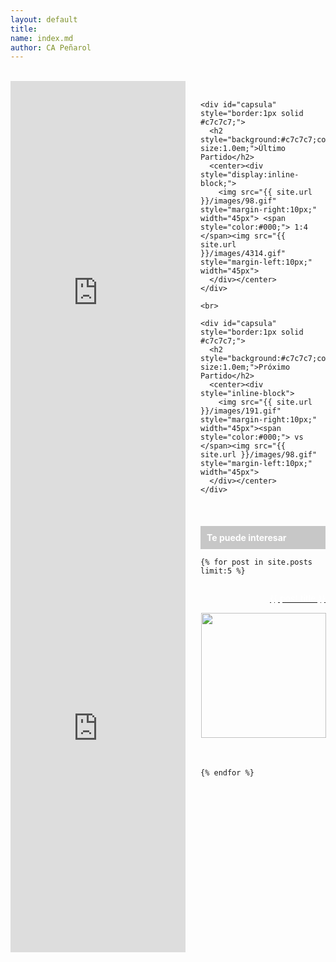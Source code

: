 ```yaml
---
layout: default
title:
name: index.md
author: CA Peñarol
---
```


<html>

<br>


<div width="280px" style="display:inline-block;float:left;">
<iframe src="http://widgets.datafactory.la/es/uruguay/posiciones.html#championship=uruguay&appIdTrack=15023&show-descentTable=1&team=98&lang=es&show-positionsTable=1&show-PlayedGames=1&show-Goals=0&show-AgainstGoals=0&show-WinGames=0&show-TieGames=0&show-LostGames=0&show-Diff=1&show-DescentPlayedGames=1&show-DescentPoints=1&show-fixtureTable=1&show-nameDays=1&dateFormat=mmdd&show-goalsTable=1&show-GoalsColumnTeams=1&show-GoalsDetails=1&css-width=280&css-backgroundColor=%23f9f9ea&css-textColor=%23343434&css-desTxtColor=%23343434&css-lineColor=%23000000&css-desEquipoBgColor=%23000000&css-desEquipoTxtColor=%23f5c115&css-navBgColorSel=%23030303&css-navColorSel=%23FFFFFF&css-navBgColor=%236F7072&css-navColor=%23FFFFFF&css-titleFontFamily=%22Exo%22%2C%20sans-serif&css-titlePoints=15&css-titleWeight=1&css-titleItalic=0&css-tabsFontFamily=%22Lucida%20Sans%20Unicode%22%2C%22Lucida%20Grande%22%2Csans-serif&css-tabsPoints=11&css-tabsWeight=0&css-tabsItalic=0&css-mainFontFamily=Arial%2CHelvetica%2Csans-serif&css-mainPoints=11&css-mainWeight=1&css-mainItalic=0&css-height=697&css-tabsColor=%23FFFFFF&css-rowColor=%23BD0926&css-textRowColor=%23FFFFFF&css-borderColor=%23D1D3D4&css-golColor=%23BD0926&css-estadoColor=%23BD0926"  frameborder="0"  width="280"  height="697" style="display:inline-block"  ></iframe>
</div>
<style>
.entrada_al_costado {
	width: 200px;
	height: 300px;
	margin-left: 0px;
	margin-right: 0px;
	float: right;
}
</style>
<div class="entrada_al_costado" style="display:inline-block;float:right;">
  <br>

	<div id="capsula" style="border:1px solid #c7c7c7;">  
	  <h2 style="background:#c7c7c7;color:#83711d;padding:10px;font-size:1.0em;">Último Partido</h2>
	  <center><div style="display:inline-block;">
	    <img src="{{ site.url }}/images/98.gif" style="margin-right:10px;" width="45px"> <span style="color:#000;"> 1:4 </span><img src="{{ site.url }}/images/4314.gif" style="margin-left:10px;" width="45px">
	  </div></center>
	</div>

	<br>

	<div id="capsula" style="border:1px solid #c7c7c7;">
	  <h2 style="background:#c7c7c7;color:#ac8f07;padding:10px;font-size:1.0em;">Próximo Partido</h2>
	  <center><div style="inline-block">
	    <img src="{{ site.url }}/images/191.gif" style="margin-right:10px;" width="45px"><span style="color:#000;"> vs </span><img src="{{ site.url }}/images/98.gif" style="margin-left:10px;" width="45px">
	  </div></center>
	</div>

<br>


  <h2 style="background:#c7c7c7;color:#fff;padding:10px;font-size:1.0em;">Te puede interesar</h2>




  <div class="lista">

  <tr>

    {% for post in site.posts limit:5 %}

  <td>
   <p class="titulares" width="200px" style="float:right;"><a
tabindex="-1" href="{{ post.url }}"><span style="color:#fff;">{{ post.title }}</span></a></p><br>
   <img src="{{ post.image1 }}" width="200px" style="border:1px solid #fff;"><br>
  </td>

  <br>

  <br>

    {% endfor %}

  </tr>

  </div>

</div>
<!-->

<br>

<iframe src="http://widgets.datafactory.la/es/sudamericana/posiciones.html#championship=sudamericana&show-descentTable=1&team=-1&lang=es&show-positionsTable=1&show-PlayedGames=1&show-Goals=0&show-AgainstGoals=0&show-WinGames=0&show-TieGames=0&show-LostGames=0&show-Diff=1&show-DescentPlayedGames=1&show-DescentPoints=1&show-fixtureTable=1&show-nameDays=1&dateFormat=mmdd&show-goalsTable=1&show-GoalsColumnTeams=1&show-GoalsDetails=1&css-width=280&css-backgroundColor=%23f9f9ea&css-textColor=%23343434&css-desTxtColor=%23343434&css-lineColor=%23000000&css-desEquipoBgColor=%23000000&css-desEquipoTxtColor=%23f5c115&css-navBgColorSel=%23030303&css-navColorSel=%23ffffff&css-navBgColor=%236F7072&css-navColor=%23FFFFFF&css-titleFontFamily=%22Exo%22%2C%20sans-serif&css-titlePoints=15&css-titleWeight=1&css-titleItalic=0&css-tabsFontFamily=%22Lucida%20Sans%20Unicode%22%2C%22Lucida%20Grande%22%2Csans-serif&css-tabsPoints=11&css-tabsWeight=0&css-tabsItalic=0&css-mainFontFamily=Arial%2CHelvetica%2Csans-serif&css-mainPoints=11&css-mainWeight=1&css-mainItalic=0&css-height=697&css-tabsColor=%23FFFFFF&css-rowColor=%23BD0926&css-textRowColor=%23FFFFFF&css-borderColor=%23D1D3D4&css-golColor=%23BD0926&css-estadoColor=%23BD0926"  frameborder="0"  width="280"  height="697"  ></iframe>

<br>

<br>

<br>

<br>

<br>

<br>

<br>

<br>

<br>

<br>


<!--
<h3>
  <center>
    <span style="color:#3c4449;font-weight:900;margin-bottom:20px;">Último partido: domingo 20 de mayo</span>
  </center>
</h3>

<br>

<center>
<h1 id="page" style="color:yellow;background:#3e3434;margin-left:-42px;font-weight:900;">Torneo Intermedio 2018</h1>
<h1 id="page" style="color:#3e3434;background:yellow;margin-left:-42px;font-weight:900;">PEÑAROL vs RIVER PLATE</h1>-->
<!--<img src="{{ site.url }}/images/g849.png" style="margin-left:-40px;margin-top:-20px;" width="600">

   <table>
     <thead>
       <td></td>
       <td></td>
       <td></td>
     </thead>
	<!-- <center><!--<img src="{{ site.url }}/images/copa-liber.png" style="margin-right:6px;" height="50px"></center>

     <br>

     <tbody>
       <tr>
         <td><img src="{{ site.url }}/images/98.gif" height="50px"></td>
         <td><span style="font-size:1.6em;font-weight:900;color:#7d7d7d;">6 - 0</span></td>
         <td><img src="{{ site.url }}/images/197.gif" height="50px"></td>
       </tr>
     </tbody>
   </table>
 </center>

<br>
<br>
<br>

<h3>
  <center>
    <span style="color:#3c4449;font-weight:900;margin-bottom:20px;">Próximo Partido: jueves 24 de mayo</span>
  </center>
</h3>

<br>

<center><h1 id="page" style="color:yellow;background:#3e3434;margin-left:-42px;font-weight:900;">Torneo Intermedio 2018</h1></center>
<center><h1 id="page" style="color:#3e3434;background:yellow;margin-left:-42px;font-weight:900;">BOSTON RIVER vs PEÑAROL</h1></center>-->
<!--<img src="{{ site.url }}/images/rect1622.png" style="margin-left:-40px;margin-top:-20px;" width="600">-->
<!--
<br>

<center>
   <img src="{{ site.url }}/images/98.gif" style="margin-right:10px;" height="50px">
<!--   <span style="margin-left:10px;margin-right:10px;font-size:1.6em;font-weight:900;color:#7d7d7d;"><!--vs</span>  -->
   <!--<img src="{{ site.url }}/images/copa-liber.png" style="margin-right:6px;" height="50px">-->
<!--   <img src="{{ site.url }}/images/957.gif" height="50px">
</center>

<br>
<br>
<br>

<center><h3 style="color:#3c4449;font-weight:900;margin-bottom:0px;border:1px solid #3c4449;">Grupo C - Copa Libertadores 2018</h3></center>

<br>

<h1>
<center>
  <table>
    <thead style="color:#fff;background:#3c4449;border:1px solid #3e3434;font-weight:900;">
      <td>No</td>
      <td><span style="float:left;margin-left:10px;">Equipo</span></td>
      <td style="float:left;margin-left:0px;">Pts</td>
      <td style="float:right;margin-left:30px;">Dif-Goles</td>
    </thead>
    <tbody style="color:#fff;background:#7d7d7d;">

 	<tr style="border:1px solid #3e3434;">

   		<td style="border:1px solid #3e3434;">1</td>
   		<td style="border:1px solid #3e3434;"><img src="{{ site.url }}/images/69.gif" height="24px" style="margin-left:;"><span style="margin-left:;"> Libertad</span></td>
   		<td style="border:1px solid #3e3434;"><span style="float:left;margin-left:8px;font-weight:900;">13</span></td>
   		<td style="border:1px solid #3e3434;"><span style="float:left;margin-left:-50px;">+6</span></td>
 	</tr>

 	<tr style="border:1px solid #3e3434;">
   		<td style="border:1px solid #3e3434;">2</td>
   		<td style="border:1px solid #3e3434;"><img src="{{ site.url}}/images/815.gif" height="24px" style="margin-left:;"><span style="margin-left:;"> Atl Tucumán</span></td>
   		<td style="border:1px solid #3e3434;"><span style="float:left;margin-left:8px;font-weight:900;">10</span></td>
   		<td style="border:1px solid #3e3434;"><span style="margin-left:-50px;">+1</span></td>
 	</tr>

 	<tr style="border:1px solid #3e3434;">
   		<td style="border:1px solid #3e3434;">3</td>
   		<td style="border:1px solid #3e3434;"><img src="{{ site.url }}/images/98.gif" height="24px" style="margin-left:;"><span style="margin-left:;"> Peñarol</span></td>
   		<td style="border:1px solid #3e3434;"><span style="float:left;margin-left:18px;font-weight:900;">9</span></td>
   		<td style="border:1px solid #3e3434;"><span style="margin-left:-50px;">+3</span></td>
 	</tr>

 	<tr style="border:1px solid #3e3434;">
   		<td style="border:1px solid #3e3434;">4</td>
   		<td style="border:1px solid #3e3434;"><img src="{{ site.url }}/images/74.gif" height="24px" style="margin-left:;"><span style="margin-left:;"> The Strongest</span></td>
   		<td style="border:1px solid #3e3434;"><span style="float:left;margin-left:18px;font-weight:900;">3</span></td>
   		<td style="border:1px solid #3e3434;"><span style="margin-left:-50px;">-10</span></td>
 	</tr>
    </tbody>
  </table>
</center>
</h1><center><h1 id="page" style="color:white;background:green;font-size:900;margin-left:-42px">Clasificados: Libertad y Atl Tucuman</h1></center>

<br>

<br>

<br>

<center><h3 style="color:#3c4449;font-weight:900;margin-bottom:0px;border:1px solid #3c4449;">Torneo Intermedio 2018 Grupo B</h3></center>

<br>

<h1>
<center>
  <table>
    <thead style="color:#fff;background:#3c4449;border:1px solid #3e3434;font-weight:900;">
      <td>No</td>
      <td><span style="float:left;margin-left:10px;">Equipo</span></td>
      <td style="float:left;margin-left:0px;">Pts</td>
      <td style="float:right;margin-left:30px;">Dif-Goles</td>
    </thead>
    <tbody style="color:#fff;background:#7d7d7d;">

 	<tr style="border:1px solid #3e3434;">

   		<td style="border:1px solid #3e3434;">1</td>
   		<td style="border:1px solid #3e3434;"><img src="{{ site.url }}/images/4043.gif" height="24px" style="margin-left:;"><span style="margin-left:;"> Torque</span></td>
   		<td style="border:1px solid #3e3434;"><span style="float:left;margin-left:8px;font-weight:900;">4</span></td>
   		<td style="border:1px solid #3e3434;"><span style="float:left;margin-left:-50px;">0</span></td>
 	</tr>

 	<tr style="border:1px solid #3e3434;">
   		<td style="border:1px solid #3e3434;">2</td>
   		<td style="border:1px solid #3e3434;"><img src="{{ site.url}}/images/197.gif" height="24px" style="margin-left:;"><span style="margin-left:;"> River Plate</span></td>
   		<td style="border:1px solid #3e3434;"><span style="float:left;margin-left:8px;font-weight:900;">4</span></td>
   		<td style="border:1px solid #3e3434;"><span style="margin-left:-60px;">-5</span></td>
 	</tr>

 	<tr style="border:1px solid #3e3434;">
   		<td style="border:1px solid #3e3434;">3</td>
   		<td style="border:1px solid #3e3434;"><img src="{{ site.url }}/images/98.gif" height="24px" style="margin-left:;"><span style="margin-left:;"> Peñarol</span></td>
   		<td style="border:1px solid #3e3434;"><span style="float:left;margin-left:8px;font-weight:900;">3</span></td>
   		<td style="border:1px solid #3e3434;"><span style="margin-left:-67px;">+5</span></td>
 	</tr>

 	<tr style="border:1px solid #3e3434;">
   		<td style="border:1px solid #3e3434;">4</td>
   		<td style="border:1px solid #3e3434;"><img src="{{ site.url }}/images/955.gif" height="24px" style="margin-left:;"><span style="margin-left:;"> Atenas</span></td>
   		<td style="border:1px solid #3e3434;"><span style="float:left;margin-left:8px;font-weight:900;">3</span></td>
   		<td style="border:1px solid #3e3434;"><span style="margin-left:-66px;">+1</span></td>
 	</tr>

	<tr style="border:1px solid #3e3434;">
   		<td style="border:1px solid #3e3434;">5</td>
   		<td style="border:1px solid #3e3434;"><img src="{{ site.url }}/images/957.gif" height="24px" style="margin-left:;"><span style="margin-left:;"> Boston River</span></td>
   		<td style="border:1px solid #3e3434;"><span style="float:left;margin-left:8px;font-weight:900;">3</span></td>
   		<td style="border:1px solid #3e3434;"><span style="margin-left:-65px;">+1</span></td>
 	</tr>

	<tr style="border:1px solid #3e3434;">
   		<td style="border:1px solid #3e3434;">6</td>
   		<td style="border:1px solid #3e3434;"><img src="{{ site.url }}/images/510.gif" height="24px" style="margin-left:;"><span style="margin-left:;"> Progreso</span></td>
   		<td style="border:1px solid #3e3434;"><span style="float:left;margin-left:8px;font-weight:900;">3</span></td>
   		<td style="border:1px solid #3e3434;"><span style="margin-left:-49px;">0</span></td>
 	</tr>

        <tr style="border:1px solid #3e3434;">
   		<td style="border:1px solid #3e3434;">6</td>
   		<td style="border:1px solid #3e3434;"><img src="{{ site.url }}/images/110.gif" height="24px" style="margin-left:;"><span style="margin-left:;"> Defensor Sporting</span></td>
   		<td style="border:1px solid #3e3434;"><span style="float:left;margin-left:8px;font-weight:900;">3</span></td>
   		<td style="border:1px solid #3e3434;"><span style="margin-left:-60px;">-2</span></td>
 	</tr>
    </tbody>
  </table>
</center>
</h1>

</html>-->
